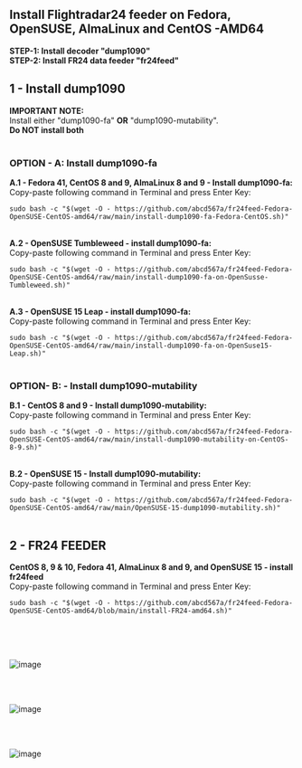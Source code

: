 ## Install Flightradar24 feeder on Fedora, OpenSUSE, AlmaLinux and CentOS -AMD64
**STEP-1: Install decoder "dump1090"** </br> 
**STEP-2: Install FR24 data feeder "fr24feed"** </br>

## 1 - Install dump1090
**IMPORTANT NOTE:** </br> Install either "dump1090-fa" **OR** "dump1090-mutability". </br>
**Do NOT install both** </br></br> 
### OPTION - A: Install dump1090-fa </br>
**A.1 - Fedora 41, CentOS 8 and 9, AlmaLinux 8 and 9 - Install dump1090-fa:** </br> 
Copy-paste following command in Terminal and press Enter Key: </br>

`sudo bash -c "$(wget -O - https://github.com/abcd567a/fr24feed-Fedora-OpenSUSE-CentOS-amd64/raw/main/install-dump1090-fa-Fedora-CentOS.sh)"  ` 
</br></br>

**A.2 - OpenSUSE Tumbleweed - install dump1090-fa:** </br> 
Copy-paste following command in Terminal and press Enter Key: </br>

`sudo bash -c "$(wget -O - https://github.com/abcd567a/fr24feed-Fedora-OpenSUSE-CentOS-amd64/raw/main/install-dump1090-fa-on-OpenSusse-Tumbleweed.sh)"  ` 
</br></br>

**A.3 - OpenSUSE 15 Leap - install dump1090-fa:** </br> 
Copy-paste following command in Terminal and press Enter Key: </br>

`sudo bash -c "$(wget -O - https://github.com/abcd567a/fr24feed-Fedora-OpenSUSE-CentOS-amd64/raw/main/install-dump1090-fa-on-OpenSuse15-Leap.sh)"  ` 
</br></br>

### OPTION- B:  - Install dump1090-mutability </br>
**B.1 - CentOS 8 and 9 - Install dump1090-mutability:** </br> 
Copy-paste following command in Terminal and press Enter Key: </br>

`sudo bash -c "$(wget -O - https://github.com/abcd567a/fr24feed-Fedora-OpenSUSE-CentOS-amd64/raw/main/install-dump1090-mutability-on-CentOS-8-9.sh)"  ` 
</br></br>

**B.2 - OpenSUSE 15 - Install dump1090-mutability:** </br> 
Copy-paste following command in Terminal and press Enter Key: </br>

`sudo bash -c "$(wget -O - https://github.com/abcd567a/fr24feed-Fedora-OpenSUSE-CentOS-amd64/raw/main/OpenSUSE-15-dump1090-mutability.sh)"  ` 
</br></br>


## 2 - FR24 FEEDER
**CentOS 8, 9 & 10, Fedora 41, AlmaLinux 8 and 9, and OpenSUSE 15 - install fr24feed** </br> 
Copy-paste following command in Terminal and press Enter Key: </br>

`sudo bash -c "$(wget -O - https://github.com/abcd567a/fr24feed-Fedora-OpenSUSE-CentOS-amd64/blob/main/install-FR24-amd64.sh)"  ` 
</br></br>

<br></br>

![image](https://user-images.githubusercontent.com/28452511/215102356-ecc5f536-daba-491e-8399-92ede6708e1e.png)

</br></br>

![image](https://user-images.githubusercontent.com/28452511/215102121-ed02f52b-d408-48bc-8b86-c53c5f26e29b.png)

</br></br>

![image](https://user-images.githubusercontent.com/28452511/215103651-778d4100-9b28-42f1-87cf-9b2a1d1c1cfc.png)

</br></br>
